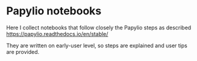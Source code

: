 # Papylio notebooks



Here I collect notebooks that follow closely the Papylio steps as described https://papylio.readthedocs.io/en/stable/



They are written on early-user level, so steps are explained and user tips are provided.





